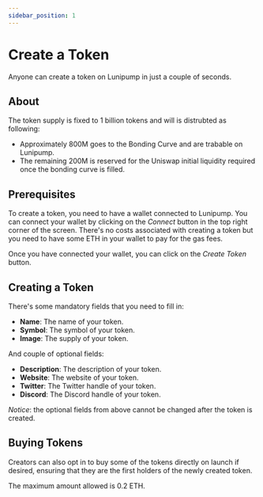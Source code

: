 ```yaml
---
sidebar_position: 1
---
```


# Create a Token

Anyone can create a token on Lunipump in just a couple of seconds.

## About 


The token supply is fixed to 1 billion tokens and will is distrubted as following: 
- Approximately 800M goes to the Bonding Curve and are trabable on Lunipump.
- The remaining 200M is reserved for the Uniswap initial liquidity required once the bonding curve is filled.


## Prerequisites

To create a token, you need to have a wallet connected to Lunipump. You can connect your wallet by clicking on the _Connect_ button in the top right corner of the screen. There's no costs associated with creating a token but you need to have some ETH in your wallet to pay for the gas fees.

Once you have connected your wallet, you can click on the _Create Token_ button.

## Creating a Token


There's some mandatory fields that you need to fill in:

- **Name**: The name of your token.
- **Symbol**: The symbol of your token.
- **Image**: The supply of your token.

And couple of optional fields:

- **Description**: The description of your token.
- **Website**: The website of your token.
- **Twitter**: The Twitter handle of your token.
- **Discord**: The Discord handle of your token.

_Notice_: the optional fields from above cannot be changed after the token is created.

## Buying Tokens

Creators can also opt in to buy some of the tokens directly on launch if desired, ensuring that they are the first holders of the newly created token.

The maximum amount allowed is 0.2 ETH.
